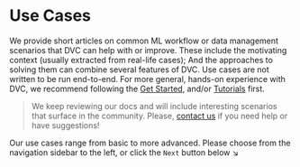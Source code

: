 # Use Cases

We provide short articles on common ML workflow or data management scenarios
that DVC can help with or improve. These include the motivating context (usually
extracted from real-life cases); And the approaches to solving them can combine
several features of DVC. Use cases are not written to be run end-to-end. For
more general, hands-on experience with DVC, we recommend following the
[Get Started](/doc/learn/get-started), and/or [Tutorials](/doc/tutorials) first.

> We keep reviewing our docs and will include interesting scenarios that surface
> in the community. Please, [contact us](/support) if you need help or have
> suggestions!

Our use cases range from basic to more advanced. Please choose from the
navigation sidebar to the left, or click the `Next` button below ↘
